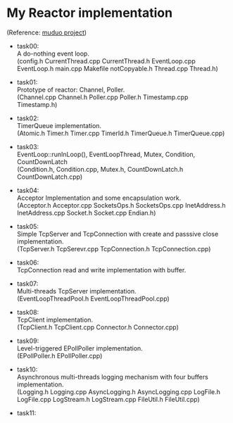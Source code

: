 # My Reactor implementation <br>
(Reference: [muduo project](https://github.com/chenshuo/muduo)) <br>

* task00: <br>
    A do-nothing event loop. <br>
    (config.h CurrentThread.cpp CurrentThread.h EventLoop.cpp EventLoop.h main.cpp Makefile notCopyable.h Thread.cpp Thread.h) <br>

* task01: <br>
    Prototype of reactor: Channel, Poller. <br>
    (Channel.cpp Channel.h Poller.cpp Poller.h Timestamp.cpp Timestamp.h) <br>

* task02: <br>
    TimerQueue implementation. <br>
    (Atomic.h Timer.h Timer.cpp TimerId.h TimerQueue.h TimerQueue.cpp) <br>

* task03: <br>
    EventLoop::runInLoop(), EventLoopThread, Mutex, Condition, CountDownLatch <br>
    (Condition.h, Condition.cpp, Mutex.h, CountDownLatch.h CountDownLatch.cpp) <br>

* task04: <br>
    Acceptor Implementation and some encapsulation work. <br>
    (Acceptor.h Acceptor.cpp SocketsOps.h SocketsOps.cpp InetAddress.h InetAddress.cpp Socket.h Socket.cpp Endian.h) <br>

* task05: <br>
    Simple TcpServer and TcpConnection with create and passsive close implementation. <br>
    (TcpServer.h TcpSerevr.cpp TcpConnection.h TcpConnection.cpp) <br>

* task06: <br>
    TcpConnection read and write implementation with buffer. <br>

* task07: <br>
    Multi-threads TcpServer implementation. <br>
    (EventLoopThreadPool.h EventLoopThreadPool.cpp) <br>

* task08: <br>
    TcpClient implementation. <br>
    (TcpClient.h TcpClient.cpp Connector.h Connector.cpp) <br>

* task09: <br>
    Level-triggered EPollPoller implementation. <br>
    (EPollPoller.h EPollPoller.cpp) <br>

* task10: <br>
    Asynchronous multi-threads logging mechanism with four buffers implementation. <br>
    (Logging.h Logging.cpp AsyncLogging.h AsyncLogging.cpp LogFile.h LogFile.cpp LogStream.h LogStream.cpp FileUtil.h FileUtil.cpp) <br>

* task11: <br>
